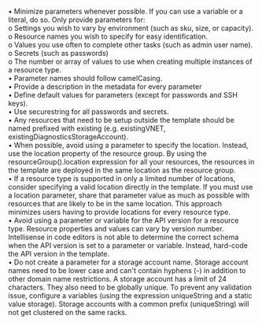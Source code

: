 <p>
•	Minimize parameters whenever possible. If you can use a variable or a literal, do so. Only provide parameters for:<br/>
  o	Settings you wish to vary by environment (such as sku, size, or capacity).<br/>
  o	Resource names you wish to specify for easy identification.<br/>
  o	Values you use often to complete other tasks (such as admin user name).<br/>
  o	Secrets (such as passwords)<br/>
  o	The number or array of values to use when creating multiple instances of a resource type.<br/>
• Parameter names should follow camelCasing.<br/>
•	Provide a description in the metadata for every parameter<br/>
•	Define default values for parameters (except for passwords and SSH keys).<br/> 
•	Use securestring for all passwords and secrets.<br/>
•	Any resources that need to be setup outside the template should be named prefixed with existing (e.g. existingVNET,
existingDiagnosticsStorageAccount).<br/>
•	When possible, avoid using a parameter to specify the location. Instead, use the location property of the resource group. By using the 
resourceGroup().location expression for all your resources, the resources in the template are deployed in the same location as the resource
group.<br/>
•	If a resource type is supported in only a limited number of locations, consider specifying a valid location directly in the template.
If you must use a location parameter, share that parameter value as much as possible with resources that are likely to be in the same 
location. This approach minimizes users having to provide locations for every resource type.<br/>
•	Avoid using a parameter or variable for the API version for a resource type. Resource properties and values can vary by version number.
Intellisense in code editors is not able to determine the correct schema when the API version is set to a parameter or variable. Instead,
hard-code the API version in the template.<br/>
• Do not create a parameter for a storage account name. Storage account names need to be lower case and can't contain hyphens (-) in 
addition to other domain name restrictions. A storage account has a limit of 24 characters. They also need to be globally unique. To
prevent any validation issue, configure a variables (using the expression uniqueString and a static value storage). Storage accounts with
a common prefix (uniqueString) will not get clustered on the same racks.
</p>
